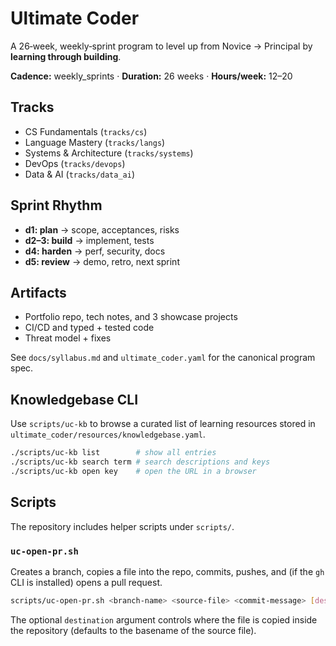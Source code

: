# Ultimate Coder

A 26‑week, weekly‑sprint program to level up from Novice → Principal by **learning through building**.

**Cadence:** weekly_sprints · **Duration:** 26 weeks · **Hours/week:** 12–20

## Tracks
- CS Fundamentals (`tracks/cs`)
- Language Mastery (`tracks/langs`)
- Systems & Architecture (`tracks/systems`)
- DevOps (`tracks/devops`)
- Data & AI (`tracks/data_ai`)

## Sprint Rhythm
- **d1: plan** → scope, acceptances, risks
- **d2–3: build** → implement, tests
- **d4: harden** → perf, security, docs
- **d5: review** → demo, retro, next sprint

## Artifacts
- Portfolio repo, tech notes, and 3 showcase projects
- CI/CD and typed + tested code
- Threat model + fixes

See `docs/syllabus.md` and `ultimate_coder.yaml` for the canonical program spec.


## Knowledgebase CLI

Use `scripts/uc-kb` to browse a curated list of learning resources stored in `ultimate_coder/resources/knowledgebase.yaml`.

```bash
./scripts/uc-kb list        # show all entries
./scripts/uc-kb search term # search descriptions and keys
./scripts/uc-kb open key    # open the URL in a browser
```

## Scripts

The repository includes helper scripts under `scripts/`.

### `uc-open-pr.sh`

Creates a branch, copies a file into the repo, commits, pushes, and (if the `gh` CLI is installed) opens a pull request.

```bash
scripts/uc-open-pr.sh <branch-name> <source-file> <commit-message> [destination]
```

The optional `destination` argument controls where the file is copied inside the repository (defaults to the basename of the source file).

